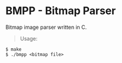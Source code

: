 # BMPP - Bitmap Parser
Bitmap image parser written in C.

> Usage:

```term
$ make
$ ./bmpp <bitmap file>
```
